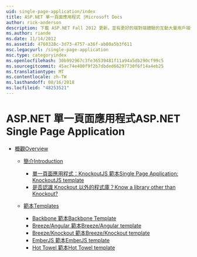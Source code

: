 ```yaml
---
uid: single-page-application/index
title: ASP.NET 單一頁面應用程式 |Microsoft Docs
author: rick-anderson
description: 下載 ASP.NET Fall 2012 更新，並有更好的端對端體驗的互動大量用戶端使用 Javascript 建置的應用程式...
ms.author: riande
ms.date: 11/14/2012
ms.assetid: 4760328c-3d73-4757-a36f-ab80a5b3f611
msc.legacyurl: /single-page-application
msc.type: categoryindex
ms.openlocfilehash: 30b992967c3fe36539481f11a94a5db290cf99c5
ms.sourcegitcommit: 45ac74e400f9f2b7dbded66297730f6f14a4eb25
ms.translationtype: MT
ms.contentlocale: zh-TW
ms.lasthandoff: 08/16/2018
ms.locfileid: "48253521"
---
```

<a name="aspnet-single-page-application"></a><span data-ttu-id="14e00-103">ASP.NET 單一頁面應用程式</span><span class="sxs-lookup"><span data-stu-id="14e00-103">ASP.NET Single Page Application</span></span>
====================
- [<span data-ttu-id="14e00-104">概觀</span><span class="sxs-lookup"><span data-stu-id="14e00-104">Overview</span></span>](overview/index.md)

    - [<span data-ttu-id="14e00-105">簡介</span><span class="sxs-lookup"><span data-stu-id="14e00-105">Introduction</span></span>](overview/introduction/index.md)

        - [<span data-ttu-id="14e00-106">單一頁面應用程式：KnockoutJS 範本</span><span class="sxs-lookup"><span data-stu-id="14e00-106">Single Page Application: KnockoutJS template</span></span>](overview/introduction/knockoutjs-template.md)
        - [<span data-ttu-id="14e00-107">是否認識 Knockout 以外的程式庫？</span><span class="sxs-lookup"><span data-stu-id="14e00-107">Know a library other than Knockout?</span></span>](overview/introduction/other-libraries.md)
    - [<span data-ttu-id="14e00-108">範本</span><span class="sxs-lookup"><span data-stu-id="14e00-108">Templates</span></span>](overview/templates/index.md)

        - [<span data-ttu-id="14e00-109">Backbone 範本</span><span class="sxs-lookup"><span data-stu-id="14e00-109">Backbone Template</span></span>](overview/templates/backbonejs-template.md)
        - [<span data-ttu-id="14e00-110">Breeze/Angular 範本</span><span class="sxs-lookup"><span data-stu-id="14e00-110">Breeze/Angular template</span></span>](overview/templates/breezeangular-template.md)
        - [<span data-ttu-id="14e00-111">Breeze/Knockout 範本</span><span class="sxs-lookup"><span data-stu-id="14e00-111">Breeze/Knockout template</span></span>](overview/templates/breezeknockout-template.md)
        - [<span data-ttu-id="14e00-112">EmberJS 範本</span><span class="sxs-lookup"><span data-stu-id="14e00-112">EmberJS template</span></span>](overview/templates/emberjs-template.md)
        - [<span data-ttu-id="14e00-113">Hot Towel 範本</span><span class="sxs-lookup"><span data-stu-id="14e00-113">Hot Towel template</span></span>](overview/templates/hottowel-template.md)
